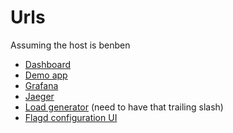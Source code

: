 # Urls

Assuming the host is benben

* [Dashboard](http://benben:8001/api/v1/namespaces/kubernetes-dashboard/services/http:kubernetes-dashboard:/proxy/#/workloads?namespace=default)
* [Demo app](http://benben:8080)
* [Grafana](http://benben:8080/grafana)
* [Jaeger](http://benben:8080/jaeger/ui/search)
* [Load generator](http://benben:8080/loadgen/) (need to have that trailing slash)
* [Flagd configuration UI](http://benben:8080/feature) 
